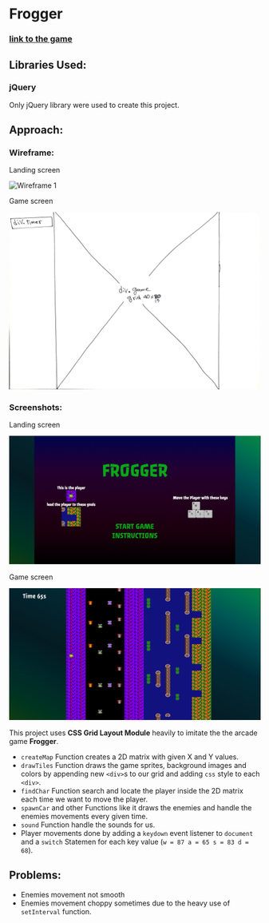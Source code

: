 # Frogger

### [link to the game](https://pages.git.generalassemb.ly/alyamaniedrees/Project_Prompt_1/)

## **Libraries Used:**

### **jQuery**
    
Only jQuery library were used to create this project.

## **Approach:**

### **Wireframe:**

Landing screen

![Wireframe 1](./img/wireframe1.png)

Game screen

![Wireframe 1](./img/wireframe2.jpg)

### **Screenshots:**

Landing screen

![Wireframe 1](./img/landing_screen.PNG)

Game screen

![Wireframe 1](./img/game_screen.PNG)

This project uses **CSS Grid Layout Module** heavily to imitate the the arcade game **Frogger**.
* `createMap` Function creates a 2D matrix with given X and Y values.
* `drawTiles` Function draws the game sprites, background images and colors by appending new `<div>`s to our grid and adding `css` style to each `<div>`.
* `findChar` Function search and locate the player inside the 2D matrix each time we want to move the player.
* `spawnCar` and other Functions like it draws the enemies and handle the enemies movements every given time.
* `sound` Function handle the sounds for us.
* Player movements done by adding a `keydown` event listener to `document` and a `switch` Statemen for each key value (`w = 87 a = 65 s = 83 d = 68`).

## Problems:

* Enemies movement not smooth
* Enemies movement choppy sometimes due to the heavy use of `setInterval` function.
